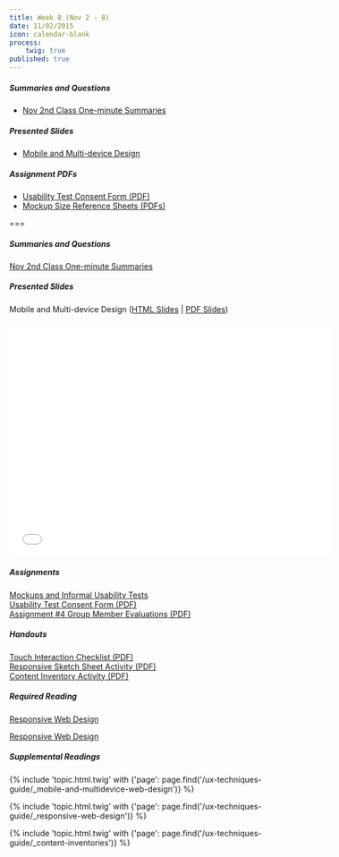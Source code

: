 ```yaml
---
title: Week 8 (Nov 2 - 8)
date: 11/02/2015
icon: calendar-blank
process:
    twig: true
published: true
---
```


##### Summaries and Questions  
*   [Nov 2nd Class One-minute Summaries](https://canvas.sfu.ca/courses/22099/discussion_topics/382632)

##### Presented Slides  
*   [Mobile and Multi-device Design](http://slides.com/paulhibbitts/cmpt-363-153-mobile-and-multi-device-design#/)  

##### Assignment PDFs
*   [Usability Test Consent Form (PDF)](http://1drv.ms/1ktjtrg)  
*   [Mockup Size Reference Sheets (PDFs)](http://1drv.ms/1QwoBra)  

===

##### Summaries and Questions  
[Nov 2nd Class One-minute Summaries](https://canvas.sfu.ca/courses/22099/discussion_topics/382632)  

##### Presented Slides  
Mobile and Multi-device Design ([HTML Slides](http://slides.com/paulhibbitts/cmpt-363-153-mobile-and-multi-device-design#/) | [PDF Slides](http://1drv.ms/1S4EXGj))

<div class="row">
  <div class="col s11">
    <div class="video-container"><iframe src="//slides.com/paulhibbitts/cmpt-363-153-mobile-and-multi-device-design/embed?style=light" width="576" height="420" scrolling="no" frameborder="0" webkitallowfullscreen mozallowfullscreen allowfullscreen></iframe></div>
  </div>
</div>

##### Assignments  
[Mockups and Informal Usability Tests](https://canvas.sfu.ca/courses/22099/assignments/112758)  
[Usability Test Consent Form (PDF)](http://1drv.ms/1ktjtrg)  
[Assignment #4 Group Member Evaluations (PDF)](http://1drv.ms/1MzHPpE)

##### Handouts  
[Touch Interaction Checklist (PDF)](http://1drv.ms/1M3fvN8)  
[Responsive Sketch Sheet Activity (PDF)](http://1drv.ms/1M3frwO)  
[Content Inventory Activity (PDF)](http://1drv.ms/1M3fqcd)  

##### Required Reading  
[Responsive Web Design](http://webdesign.tutsplus.com/articles/responsive-web-design--webdesign-15155)
<div class="row"> <div class="col s10">
  <a class="embedly-card" data-card-align="left" href="http://webdesign.tutsplus.com/articles/responsive-web-design--webdesign-15155">Responsive Web Design</a>
<script async src="//cdn.embedly.com/widgets/platform.js" charset="UTF-8"></script></div></div>

##### Supplemental Readings
{% include 'topic.html.twig' with {'page': page.find('/ux-techniques-guide/_mobile-and-multidevice-web-design')} %}  

{% include 'topic.html.twig' with {'page': page.find('/ux-techniques-guide/_responsive-web-design')} %}

{% include 'topic.html.twig' with {'page': page.find('/ux-techniques-guide/_content-inventories')} %}

